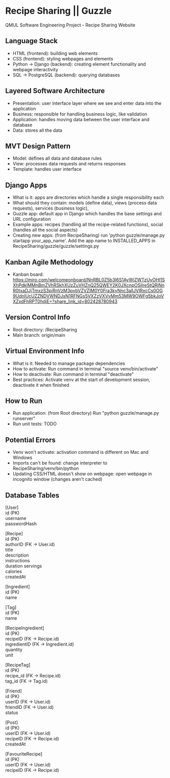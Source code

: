 # Recipe Sharing || Guzzle

QMUL Software Engineering Project - Recipe Sharing Website

## Language Stack
- HTML (frontend): building web elements
- CSS (frontend): styling webpages and elements
- Python -> Django (backend): creating element functionality and webpage interactivity
- SQL -> PostgreSQL (backend): querying databases

## Layered Software Architecture
- Presentation: user interface layer where we see and enter data into the application
- Business: responsible for handling business logic, like validation
- Application: handles moving data between the user interface and database
- Data: stores all the data

## MVT Design Pattern
- Model: defines all data and database rules
- View: processes data requests and returns responses
- Template: handles user interface

## Django Apps
- What is it: apps are directories which handle a single responsibility each
- What should they contain: models (define data), views (process data requests), services (business logic), 
- Guzzle app: default app in Django which handles the base settings and URL configuration
- Example apps: recipes (handling all the recipe-related functions), social (handles all the social aspects)
- Creating new apps: (from RecipeSharing) run 'python guzzle/manage.py startapp your_app_name'. Add the app name to INSTALLED_APPS in RecipeSharing/guzzle/guzzle/settings.py

## Kanban Agile Methodology
- Kanban board: https://miro.com/welcomeonboard/NnRBL0Z5b3l6S1AyWjZWTzUyOHl1SXhPdklMMnBmZVhRSkhXUzZuVHZnQ25QWEY2K0JXcnpOSjlreStQRjNnR0txaDJjTmxzS3piRnVzM3pvbVZVZlM0Y0Fra3kyNnc3allJVlRxcCs0OG9UdnlUcUZZNDVWNDJxN1RFNGs5VXZzVXVvMm53MW9OWFg5bkJoVXZxdFhRPT0hdjE=?share_link_id=802428780943

## Version Control Info
- Root directory: /RecipeSharing
- Main branch: origin/main

## Virtual Environment Info
- What is it: Needed to manage package dependencies 
- How to activate: Run command in terminal "source venv/bin/activate"
- How to deactivate: Run command in terminal "deactivate"
- Best practices: Activate venv at the start of development session, deactivate it when finished

## How to Run
- Run application: (from Root directory) Run "python guzzle/manage.py runserver"
- Run unit tests: TODO

## Potential Errors
- Venv won't activate: activation command is different on Mac and Windows
- Imports can't be found: change interpreter to RecipeSharing/venv/bin/python
- Updating CSS/HTML doesn't show on webpage: open webpage in incognito window (changes aren't cached)

## Database Tables

[User]  
id (PK)  
username  
passwordHash  

[Recipe]  
id (PK)  
authorID (FK -> User.id)  
title  
description  
instructions  
duration
servings  
calories  
createdAt  

[Ingredient]  
id (PK)  
name  

[Tag]  
id (PK)  
name  

[RecipeIngredient]  
id (PK)  
recipeID (FK -> Recipe.id)  
ingredientID (FK -> Ingredient.id)  
quantity  
unit  

[RecipeTag]  
id (PK)  
recipe_id (FK -> Recipe.id)  
tag_id (FK -> Tag.id)  

[Friend]  
id (PK)  
userID (FK -> User.id)  
friendID (FK -> User.id)  
status  

[Post]  
id (PK)  
userID (FK -> User.id)  
recipeID (FK -> Recipe.id)  
createdAt  

[FavouriteRecipe]  
id (PK)  
userID (FK -> User.id)  
recipeID (FK -> Recipe.id)  
